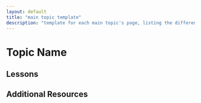 ```yaml
---
layout: default
title: "main topic template"
description: "template for each main topic's page, listing the different "
---
```


# Topic Name

## Lessons


## Additional Resources


